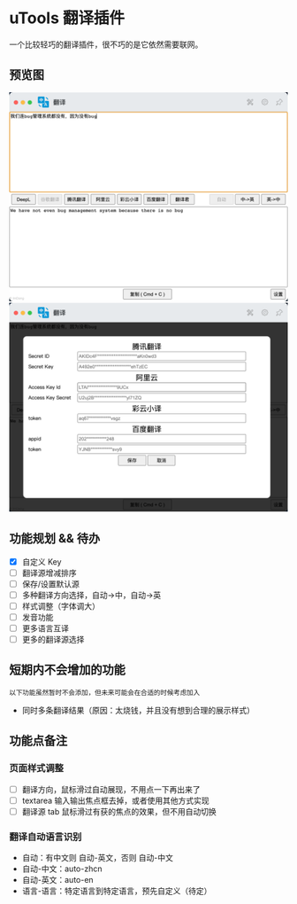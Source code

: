 # uTools 翻译插件

一个比较轻巧的翻译插件，很不巧的是它依然需要联网。

## 预览图

![主页面](preview/index.png)
![配置页](preview/options.png)

## 功能规划 && 待办

- [x] 自定义 Key
- [ ] 翻译源增减排序
- [ ] 保存/设置默认源
- [ ] 多种翻译方向选择，自动->中，自动->英
- [ ] 样式调整（字体调大）
- [ ] 发音功能
- [ ] 更多语言互译
- [ ] 更多的翻译源选择

## 短期内不会增加的功能

    以下功能虽然暂时不会添加，但未来可能会在合适的时候考虑加入

- 同时多条翻译结果（原因：太烧钱，并且没有想到合理的展示样式）

## 功能点备注

### 页面样式调整

- [ ] 翻译方向，鼠标滑过自动展现，不用点一下再出来了
- [ ] textarea 输入输出焦点框去掉，或者使用其他方式实现
- [ ] 翻译源 tab 鼠标滑过有获的焦点的效果，但不用自动切换

### 翻译自动语言识别

- 自动：有中文则 自动-英文，否则 自动-中文
- 自动-中文：auto-zhcn
- 自动-英文：auto-en
- 语言-语言：特定语言到特定语言，预先自定义（待定）
